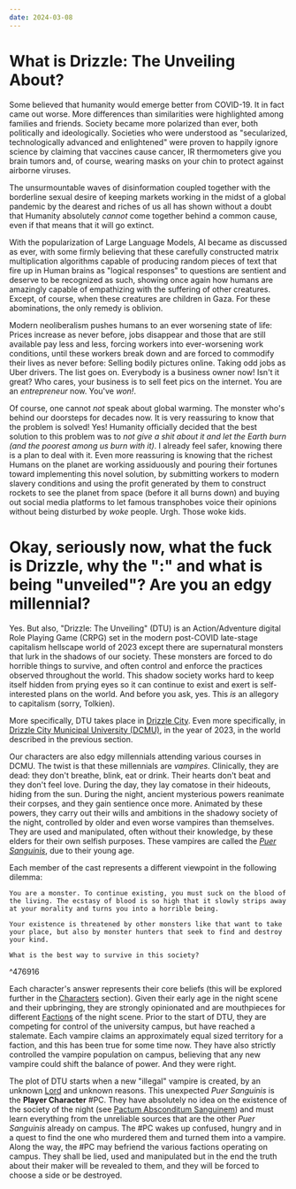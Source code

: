 ```yaml
---
date: 2024-03-08
---
```

# What is Drizzle: The Unveiling About?

Some believed that humanity would emerge better from COVID-19. It in fact came out worse. More differences than similarities were highlighted among families and friends. Society became more polarized than ever, both politically and ideologically. Societies who were understood as "secularized, technologically advanced and enlightened" were proven to happily ignore science by claiming that vaccines cause cancer, IR thermometers give you brain tumors and, of course, wearing masks on your chin to protect against airborne viruses.

The unsurmountable waves of disinformation coupled together with the borderline sexual desire of keeping markets working in the midst of a global pandemic by the dearest and riches of us all has shown without a doubt that Humanity absolutely *cannot* come together behind a common cause, even if that means that it will go extinct.

With the popularization of Large Language Models, AI became as discussed as ever, with some firmly believing that these carefully constructed matrix multiplication algorithms capable of producing random pieces of text that fire up in Human brains as "logical responses" to questions are sentient and deserve to be recognized as such, showing once again how humans are amazingly capable of empathizing with the suffering of other creatures. Except, of course, when these creatures are children in Gaza. For these abominations, the only remedy is oblivion.

Modern neoliberalism pushes humans to an ever worsening state of life: Prices increase as never before, jobs disappear and those that are still available pay less and less, forcing workers into ever-worsening work conditions, until these workers break down and are forced to commodify their lives as never before: Selling bodily pictures online. Taking odd jobs as Uber drivers. The list goes on. Everybody is a business owner now! Isn't it great? Who cares, your business is to sell feet pics on the internet. You are an *entrepreneur* now. You've *won!*.

Of course, one cannot *not* speak about global warming. The monster who's behind our doorsteps for decades now. It is very reassuring to know that the problem is solved! Yes! Humanity officially decided that the best solution to this problem was to *not give a shit about it and let the Earth burn (and the poorest among us burn with it)*. I already feel safer, knowing there is a plan to deal with it. Even more reassuring is knowing that the richest Humans on the planet are working assiduously and pouring their fortunes toward implementing this novel solution, by submitting workers to modern slavery conditions and using the profit generated by them to construct rockets to see the planet from space (before it all burns down) and buying out social media platforms to let famous transphobes voice their opinions without being disturbed by *woke* people. Urgh. Those woke kids.

# Okay, seriously now, what the fuck is Drizzle, why the ":" and what is being "unveiled"? Are you an edgy millennial?

Yes. But also, "Drizzle: The Unveiling" (DTU) is an Action/Adventure digital Role Playing Game (CRPG) set in the modern post-COVID late-stage capitalism hellscape world of 2023 except there are supernatural monsters that lurk in the shadows of our society. These monsters are forced to do horrible things to survive, and often control and enforce the practices observed throughout the world. This shadow society works hard to keep itself hidden from prying eyes so it can continue to exist and exert is self-interested plans on the world. And before you ask, yes. This *is* an allegory to capitalism (sorry, Tolkien).

More specifically, DTU takes place in [Drizzle City](wiki/drizzle_city.md). Even more specifically, in [Drizzle City Municipal University (DCMU)](wiki/dcmu.md), in the year of 2023, in the world described in the previous section. 

Our characters are also edgy millennials attending various courses in DCMU. The twist is that these millennials are *vampires*. Clinically, they are dead: they don't breathe, blink, eat or drink. Their hearts don't beat and they don't feel love. During the day, they lay comatose in their hideouts, hiding from the sun. During the night, ancient mysterious powers reanimate their corpses, and they gain sentience once more. Animated by these powers, they carry out their wills and ambitions in the shadowy society of the night, controlled by older and even worse vampires than themselves. They are used and manipulated, often without their knowledge, by these elders for their own selfish purposes. These vampires are called the *[Puer Sanguinis](wiki/puer_sanguinis.md)*, due to their young age.

Each member of the cast represents a different viewpoint in the following dilemma:

```
You are a monster. To continue existing, you must suck on the blood of the living. The ecstasy of blood is so high that it slowly strips away at your morality and turns you into a horrible being. 

Your existence is threatened by other monsters like that want to take your place, but also by monster hunters that seek to find and destroy your kind.

What is the best way to survive in this society?
```

^476916

Each character's answer represents their core beliefs (this will be explored further in the [Characters](characters.md) section). Given their early age in the night scene and their upbringing, they are strongly opinionated and are mouthpieces for different [Factions](wiki/factions.md) of the night scene. Prior to the start of DTU, they are competing for control of the university campus, but have reached a stalemate. Each vampire claims an approximately equal sized territory for a faction, and this has been true for some time now. They have also strictly controlled the vampire population on campus, believing that any new vampire could shift the balance of power. And they were right.

The plot of DTU starts when a new "illegal" vampire is created, by an unknown [Lord](wiki/lord.md) and unknown reasons. This unexpected *Puer Sanguinis* is the **Player Character** #PC. They have absolutely no idea on the existence of the society of the night (see [Pactum Absconditum Sanguinem](the_pact.md)) and must learn everything from the unreliable sources that are the other *Puer Sanguinis* already on campus. The #PC wakes up confused, hungry and in a quest to find the one who murdered them and turned them into a vampire. Along the way, the #PC may befriend the various factions operating on campus. They shall be lied, used and manipulated but in the end the truth about their maker will be revealed to them, and they will be forced to choose a side or be destroyed.
